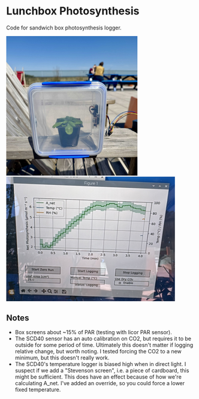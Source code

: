 # Lunchbox Photosynthesis

Code for sandwich box photosynthesis logger.


<p float="left">
  <img src="img/IMG_6177.jpg" width="350" />
  <img src="img/plot.JPG" width="450" />
</p>

## Notes

- Box screens about ~15% of PAR (testing with licor PAR sensor).
- The SCD40 sensor has an auto calibration on CO2, but requires it to be outside for some period of time. Ultimately this doesn't matter if logging relative change, but worth noting. I tested forcing the CO2 to a new minimum, but this doesn't really work.
- The SCD40's temperature logger is biased high when in direct light. I suspect if we add a "Stevenson screen", i.e. a piece of cardboard, this might be sufficient. This does have an effect because of how we're calculating A_net. I've added an override, so you could force a lower fixed temperature.
